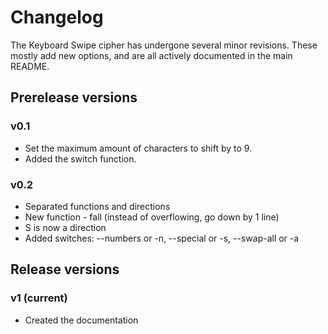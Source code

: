 # Changelog

The Keyboard Swipe cipher has undergone several minor revisions. These mostly add new options, and are all actively documented in the main README.

## Prerelease versions

### v0.1

- Set the maximum amount of characters to shift by to 9.
- Added the switch function.


### v0.2

- Separated functions and directions
- New function - fall (instead of overflowing, go down by 1 line)
- S is now a direction
- Added switches: --numbers or -n, --special or -s, --swap-all or -a

## Release versions

### v1 (current)

- Created the documentation